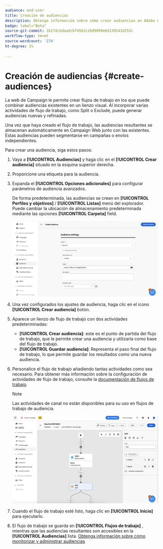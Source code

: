 ```yaml
---
audience: end-user
title: Creación de audiencias
description: Obtenga información sobre cómo crear audiencias en Adobe Campaign Web
badge: label="Beta"
source-git-commit: 1b17dcbdaadcbf45b2c26d9099e6d139143d253c
workflow-type: tm+mt
source-wordcount: '274'
ht-degree: 1%

---
```



# Creación de audiencias {#create-audiences}

La web de Campaign le permite crear flujos de trabajo en los que puede combinar audiencias existentes en un lienzo visual. Al incorporar varias actividades de flujo de trabajo, como Split o Exclude, puede generar audiencias nuevas y refinadas.

Una vez que haya creado el flujo de trabajo, las audiencias resultantes se almacenan automáticamente en Campaign Web junto con las existentes. Estas audiencias pueden segmentarse en campañas o envíos independientes.

Para crear una audiencia, siga estos pasos:

1. Vaya a **[!UICONTROL Audiencias]** y haga clic en el **[!UICONTROL Crear audiencia]** situado en la esquina superior derecha.
1. Proporcione una etiqueta para la audiencia.
1. Expanda el **[!UICONTROL Opciones adicionales]** para configurar parámetros de audiencia avanzados.

   De forma predeterminada, las audiencias se crean en **[!UICONTROL Perfiles y objetivos]** / **[!UICONTROL Listas]** menú del explorador. Puede cambiar la ubicación de almacenamiento predeterminada mediante las opciones **[!UICONTROL Carpeta]** field.

   ![](assets/audiences-settings.png)

1. Una vez configurados los ajustes de audiencia, haga clic en el icono **[!UICONTROL Crear audiencia]** botón.

1. Aparece un lienzo de flujo de trabajo con dos actividades predeterminadas:

   * **[!UICONTROL Crear audiencia]**: este es el punto de partida del flujo de trabajo, que le permite crear una audiencia y utilizarla como base del flujo de trabajo.
   * **[!UICONTROL Guardar audiencia]**: Representa el paso final del flujo de trabajo, lo que permite guardar los resultados como una nueva audiencia.

1. Personalice el flujo de trabajo añadiendo tantas actividades como sea necesario. Para obtener más información sobre la configuración de actividades de flujo de trabajo, consulte la [documentación de flujos de trabajo](../workflows/activities/about-activities.md).

   >[!NOTE]
   >
   >Las actividades de canal no están disponibles para su uso en flujos de trabajo de audiencia.

   ![](assets/audience-creation-canvas.png)

1. Cuando el flujo de trabajo esté listo, haga clic en **[!UICONTROL Inicio]** para ejecutarlo.

1. El flujo de trabajo se guarda en **[!UICONTROL Flujos de trabajo]** , mientras que las audiencias resultantes son accesibles en la **[!UICONTROL Audiencias]** lista. [Obtenga información sobre cómo monitorizar y administrar audiencias](access-audiences.md)
